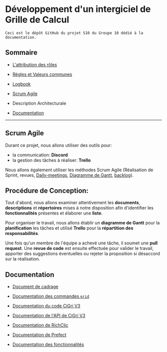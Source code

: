 # Développement d'un intergiciel de Grille de Calcul

```
Ceci est le dépôt GitHub du projet S10 du Groupe 10 dédié à la documentation.
```

## Sommaire

* [L'attribution des rôles](./ROLES_10.md)

* [Règles et Valeurs communes](./regles_et_valeurs_communes.md)

* [Logbook](./logbook.md)

* [Scrum Agile](#scrum-agile)

* Description Architecturale

* [Documentation](#documentation)

***

## Scrum Agile

Durant ce projet, nous allons utiliser des outils pour:

- la communication: **Discord**
- la gestion des tâches à réaliser: **Trello**

Nous allons également utiliser les méthodes Scrum Agile (Réalisation de Sprint, revues, [Daily-meetings](./daily_meeting.md), [Diagramme de Gantt](./gantt_diagram.md), [backlog](./backlog.md)).

## Procédure de Conception:

Tout d'abord, nous allons examiner attentivement les **documents**, **descriptions** et **répertoires** mises à notre disposition afin d'identifier les **fonctionnalités** présentes et élaborer une **liste**.

Pour organiser le travail, nous allons établir un **diagramme de Gantt** pour la **planification** les tâches et utilisé **Trello** pour la **répartition des responsabilités**.

Une fois qu'un membre de l'équipe a achevé une tâche, il soumet une **pull request**. Une **revue de code** est ensuite effectuée pour valider le travail, apporter des suggestions éventuelles ou rejeter la proposition si désaccord sur la réalisation.

## Documentation

* [Document de cadrage](./docs/doc_cadrage.md)

* [Documentation des commandes `grid`](./docs/cmd_doc.md)

* [Documentation du code CiGri V3](./docs/doc_code_cigri.md)

* [Documentation de l'API de CiGri V3](./docs/doc_API_cigri.md)

* [Documentation de RichClic](./docs/doc_rich_click.md)

* [Documentation de Prefect](./docs/doc_prefect.md)

* [Documentation des fonctionnalités](./docs/doc_fonctionnalite.md)


